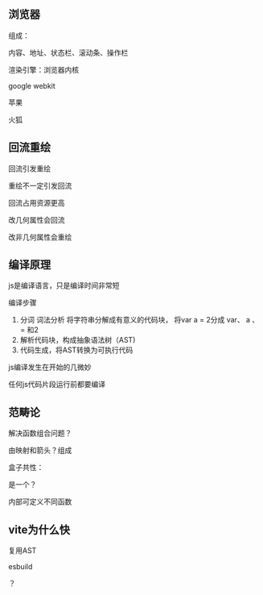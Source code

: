 ## 浏览器

组成：

内容、地址、状态栏、滚动条、操作栏

渲染引擎：浏览器内核

google webkit

苹果

火狐

## 回流重绘

回流引发重绘

重绘不一定引发回流

回流占用资源更高

改几何属性会回流

改非几何属性会重绘

## 编译原理

js是编译语言，只是编译时间非常短

编译步骤

1. 分词 词法分析  将字符串分解成有意义的代码块，
   将var a = 2分成 var、 a 、= 和2
2. 解析代码块，构成抽象语法树（AST)
3. 代码生成，将AST转换为可执行代码

js编译发生在开始的几微妙

任何js代码片段运行前都要编译

## 范畴论

解决函数组合问题？

由映射和箭头？组成

盒子共性：

是一个？

内部可定义不同函数

## vite为什么快

复用AST

esbuild

？